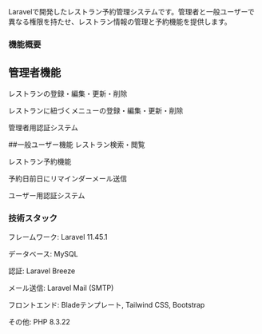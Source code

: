Laravelで開発したレストラン予約管理システムです。管理者と一般ユーザーで異なる権限を持たせ、レストラン情報の管理と予約機能を提供します。

### 機能概要

## 管理者機能
レストランの登録・編集・更新・削除

レストランに紐づくメニューの登録・編集・更新・削除

管理者用認証システム

##一般ユーザー機能
レストラン検索・閲覧

レストラン予約機能

予約日前日にリマインダーメール送信

ユーザー用認証システム

### 技術スタック
フレームワーク: Laravel 11.45.1

データベース: MySQL

認証: Laravel Breeze

メール送信: Laravel Mail (SMTP)

フロントエンド: Bladeテンプレート, Tailwind CSS, Bootstrap

その他: PHP 8.3.22
